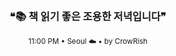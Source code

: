 <div align="center">

<br>

<h3>❝📚 책 읽기 좋은 조용한 저녁입니다❞</h3>

<sub>11:00 PM • Seoul ☁️ • by CrowRish</sub>

<br>

</div>